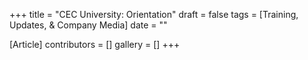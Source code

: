 +++
title = "CEC University: Orientation"
draft = false
tags = [Training, Updates, & Company Media]
date = ""

[Article]
contributors = []
gallery = []
+++